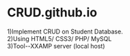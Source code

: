 # CRUD.github.io
1)Implement CRUD on Student Database.</br>
2)Using HTML5/ CSS3/ PHP/ MySQL</br>
3)Tool--XXAMP server (local host)
